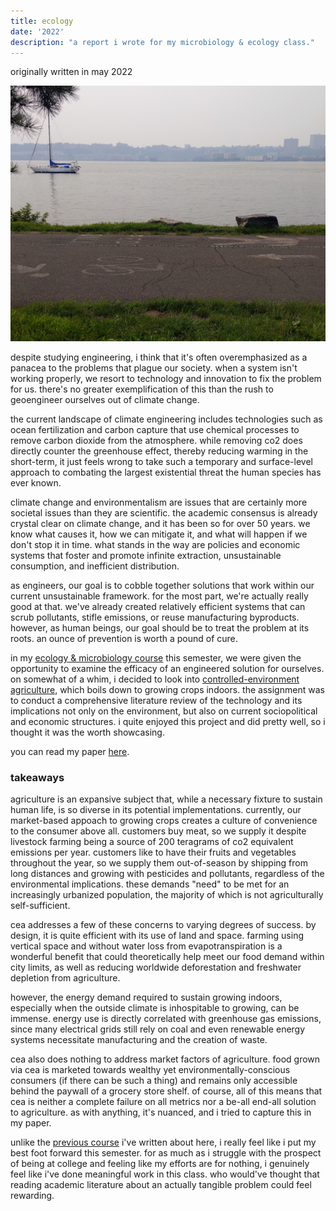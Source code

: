 ```yaml
---
title: ecology
date: '2022'
description: "a report i wrote for my microbiology & ecology class."
---
```

<meta name="robots" content="noindex, nofollow, noarchive">

originally written in may 2022

<img id="smog" src="/images/ecology/smog.jpg">

despite studying engineering, i think that it's often overemphasized as a panacea to the problems that plague our society. when a system isn't working properly, we resort to technology and innovation to fix the problem for us. there's no greater exemplification of this than the rush to geoengineer ourselves out of climate change. 

the current landscape of climate engineering includes technologies such as ocean fertilization and carbon capture that use chemical processes to remove carbon dioxide from the atmosphere. while removing co2 does directly counter the greenhouse effect, thereby reducing warming in the short-term, it just feels wrong to take such a temporary and surface-level approach to combating the largest existential threat the human species has ever known.

climate change and environmentalism are issues that are certainly more societal issues than they are scientific. the academic consensus is already crystal clear on climate change, and it has been so for over 50 years. we know what causes it, how we can mitigate it, and what will happen if we don't stop it in time. what stands in the way are policies and economic systems that foster and promote infinite extraction, unsustainable consumption, and inefficient distribution. 

as engineers, our goal is to cobble together solutions that work within our current unsustainable framework. for the most part, we're actually really good at that. we've already created relatively efficient systems that can scrub pollutants, stifle emissions, or reuse manufacturing byproducts. however, as human beings, our goal should be to treat the problem at its roots. an ounce of prevention is worth a pound of cure.

in my [ecology & microbiology course](https://catalog.northeastern.edu/search/?P=CIVE%203430) this semester, we were given the opportunity to examine the efficacy of an engineered solution for ourselves. on somewhat of a whim, i decided to look into [controlled-environment agriculture](https://en.wikipedia.org/wiki/Controlled-environment_agriculture), which boils down to growing crops indoors. the assignment was to conduct a comprehensive literature review of the technology and its implications not only on the environment, but also on current sociopolitical and economic structures. i quite enjoyed this project and did pretty well, so i thought it was the worth showcasing.

you can read my paper [here](/images/ecology/ecology.pdf).

### takeaways

agriculture is an expansive subject that, while a necessary fixture to sustain human life, is so diverse in its potential implementations. currently, our market-based appoach to growing crops creates a culture of convenience to the consumer above all. customers buy meat, so we supply it despite livestock farming being a source of 200 teragrams of co2 equivalent emissions per year. customers like to have their fruits and vegetables throughout the year, so we supply them out-of-season by shipping from long distances and growing with pesticides and pollutants, regardless of the environmental implications. these demands "need" to be met for an increasingly urbanized population, the majority of which is not agriculturally self-sufficient.

cea addresses a few of these concerns to varying degrees of success. by design, it is quite efficient with its use of land and space. farming using vertical space and without water loss from evapotranspiration is a wonderful benefit that could theoretically help meet our food demand within city limits, as well as reducing worldwide deforestation and freshwater depletion from agriculture. 

however, the energy demand required to sustain growing indoors, especially when the outside climate is inhospitable to growing, can be immense. energy use is directly correlated with greenhouse gas emissions, since many electrical grids still rely on coal and even renewable energy systems necessitate manufacturing and the creation of waste. 

cea also does nothing to address market factors of agriculture. food grown via cea is marketed towards wealthy yet environmentally-conscious consumers (if there can be such a thing) and remains only accessible behind the paywall of a grocery store shelf. of course, all of this means that cea is neither a complete failure on all metrics nor a be-all end-all solution to agriculture. as with anything, it's nuanced, and i tried to capture this in my paper.

unlike the [previous course](/projects/materials/) i've written about here, i really feel like i put my best foot forward this semester. for as much as i struggle with the prospect of being at college and feeling like my efforts are for nothing, i genuinely feel like i've done meaningful work in this class. who would've thought that reading academic literature about an actually tangible problem could feel rewarding.
